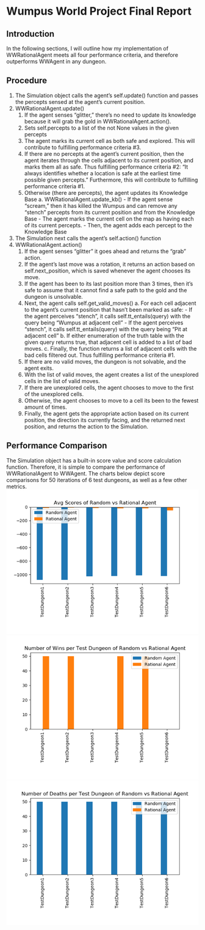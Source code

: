 # Wumpus World Project Final Report

## Introduction
In the following sections, I will outline how my implementation of WWRationalAgent meets all four performance criteria, and therefore outperforms WWAgent in any dungeon.

## Procedure
1. The Simulation object calls the agent’s self.update() function and passes the percepts sensed at the agent’s current position.
2. WWRationalAgent.update()
    1. If the agent senses “glitter,” there’s no need to update its knowledge because it will grab the gold in WWRationalAgent.action().
    2. Sets self.percepts to a list of the not None values in the given percepts
    3. The agent marks its current cell as both safe and explored. This will contribute to fulfilling performance criteria #3.
    4. If there are no percepts at the agent’s current position, then the agent iterates through the cells adjacent to its current position, and marks them all as safe. 
    Thus fulfilling performance criteria #2: “It always identifies whether a location is safe at the earliest time possible given percepts.” Furthermore, this will contribute
    to fulfilling performance criteria #1.
    5. Otherwise (there are percepts), the agent updates its Knowledge Base
        a. WWRationalAgent.update_kb()
            - If the agent sense “scream,” then it has killed the Wumpus and can remove any “stench” percepts from its current position and from the Knowledge Base
            - The agent marks the current cell on the map as having each of its current percepts.
            - Then, the agent adds each percept to the Knowledge Base
3. The Simulation next calls the agent’s self.action() function
4. WWRationalAgent.action()
    1. If the agent senses “glitter” it goes ahead and returns the “grab” action.
    2. If the agent’s last move was a rotation, it returns an action based on self.next_position, which is saved whenever the agent chooses its move.
    3. If the agent has been to its last position more than 3 times, then it’s safe to assume that it cannot find a safe path to the gold and the dungeon is unsolvable.
    4. Next, the agent calls self.get_valid_moves()
        a. For each cell adjacent to the agent’s current position that hasn’t been marked as safe:
            - If the agent perceives “stench”, it calls self.tt_entails(query) with the query being “Wumpus at adjacent cell”
            - If the agent perceives “stench”, it calls self.tt_entails(query) with the query being “Pit at adjacent cell”
        b. If either enumeration of the truth table with the given query returns true, that adjacent cell is added to a list of bad moves.
        c. Finally, the function returns a list of adjacent cells with the bad cells filtered out. Thus fulfilling performance criteria #1.
    5. If there are no valid moves, the dungeon is not solvable, and the agent exits.
    6. With the list of valid moves, the agent creates a list of the unexplored cells in the list of valid moves.
    7. If there are unexplored cells, the agent chooses to move to the first of the unexplored cells.
    8. Otherwise, the agent chooses to move to a cell its been to the fewest amount of times.
    9. Finally, the agent gets the appropriate action based on its current position, the direction its currently facing, and the returned next position, and returns the
    action to the Simulation.

## Performance Comparison
The Simulation object has a built-in score value and score calculation function. Therefore, it is simple to compare the performance of WWRationalAgent to WWAgent. 
The charts below depict score comparisons for 50 iterations of 6 test dungeons, as well as a few other metrics.
![](/score.png)
![](/wins.png)
![](/deaths.png)
